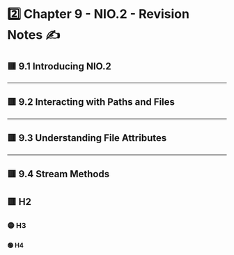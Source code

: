 <link href="../../styles.css" rel="stylesheet"></link>

# 2️⃣ Chapter 9 - NIO.2 - Revision Notes ✍️

## 🟥 9.1 Introducing NIO.2

<hr>

## 🟥 9.2 Interacting with Paths and Files

<hr>

## 🟥 9.3 Understanding File Attributes

<hr>

## 🟥 9.4 Stream Methods


## 🟥 H2
### 🟡 H3
#### 🟢 H4
